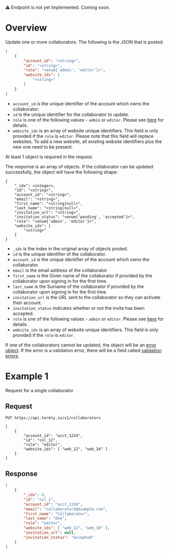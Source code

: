 :warning: Endpoint is not yet implemented. Coming soon.

# Overview

Update one or more collaborators. The following is the JSON that is posted.

```json
[
	{
		"account_id": "<string>",
		"id": "<string>",
		"role": "<enum{'admin', 'editor'}>",
		"website_ids": [
			"<string>"
		]
	}
]
```

* `account_id` is the unique identifier of the account which owns the collaborator.
* `id` is the unique identifier for the collaborator to update.
* `role` is one of the following values - `admin` or `editor`. Please see [here](collaborator_roles.md) for details.
* `website_ids` is an array of website unique identifiers. This field is only provided if the `role` is `editor`. Please note that this field will replace websites. To add a new website, all existing website identifiers plus the new one need to be present.

At least 1 object is required in the request.

The response is an array of objects. If the collaborator can be updated successfully, the object will have the following shape:

```
{
	"_idx": <integer>,
	"id": "<string>",
	"account_id": "<string>",
	"email": "<string>",
	"first_name": "<string|null>",
	"last_name": "<string|null>",
	"invitation_url": "<string>",
	"invitation_status": "<enum{'pending', 'accepted'}>",
	"role": "<enum{'admin', 'editor'}>",
	"website_ids": [
		"<string>"
	]
}
```

* `_idx` is the index in the original array of objects posted.
* `id` is the unique identifier of the collaborator.
* `account_id` is the unique identifier of the account which owns the collaborator.
* `email` is the email address of the collaborator
* `first_name` is the Given name of the collaborator if provided by the collaborator upon signing in for the first time.
* `last_name` is the Surname of the collaborator if provided by the collaborator upon signing in for the first time.
* `invitation_url` is the URL sent to the collaborator so they can activate their account.
* `invitation_status` indicates whether or not the invite has been accepted.
* `role` is one of the following values - `admin` or `editor`. Please see [here](collaborator_roles.md) for details.
* `website_ids` is an array of website unique identifiers. This field is only provided if the `role` is `editor`.

If one of the collaborators cannot be updated, the object will be an [error object](../error_object.md). If the error is a validation error, there will be a field called [validation errors](../validation_error_object.md).

# Example 1
Request for a single collaborator

## Request
```shell
PUT https://api.termly.io/v1/collaborators

[
	{
		"account_id": "acct_1234",
		"id": "col_12",
		"role": "editor",
		"website_ids": [ "web_12", "web_34" ]
	}
]

```

## Response
```json
[
	{
		"_idx": 0,
		"id": "col_1",
		"account_id": "acct_1234",
		"email": "collaborator1@example.com",
		"first_name": "Collaborator",
		"last_name": "One",
		"role": "editor",
		"website_ids": [ "web_12", "web_34" ],
		"invitation_url": null,
		"invitation_status": "accepted"
	}
]
```
